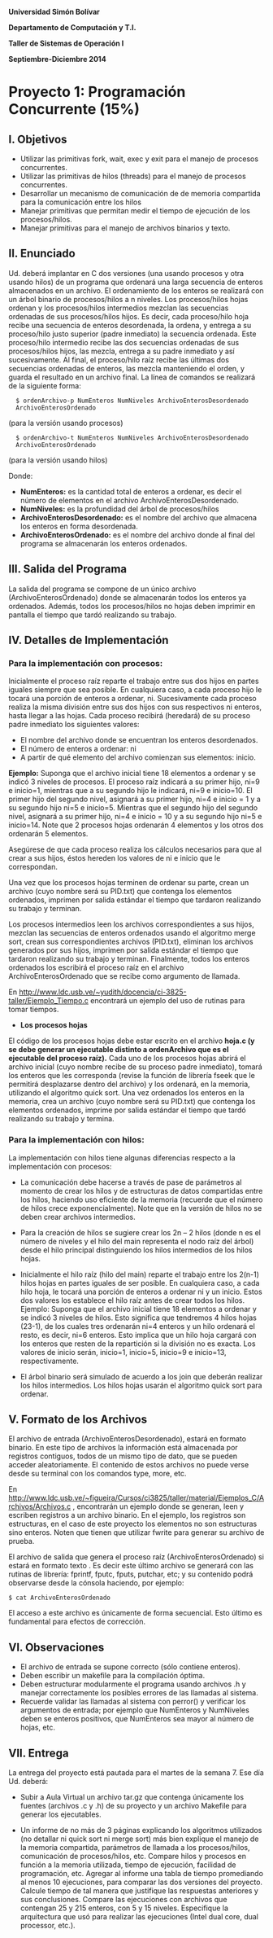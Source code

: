 **Universidad Simón Bolívar**

**Departamento de Computación y T.I.**

**Taller de Sistemas de Operación I**

**Septiembre-Diciembre 2014**

# Proyecto 1: Programación Concurrente (15%)

## I. Objetivos

- Utilizar las primitivas fork, wait, exec y exit para el manejo de procesos
  concurrentes.
- Utilizar las primitivas de hilos (threads) para el manejo de procesos
  concurrentes.
- Desarrollar un mecanismo de comunicación de de memoria compartida para la
  comunicación entre los hilos
- Manejar primitivas que permitan medir el tiempo de ejecución de los
  procesos/hilos.
- Manejar primitivas para el manejo de archivos binarios y texto.

## II. Enunciado

Ud. deberá implantar en C dos versiones (una usando procesos y otra usando
hilos) de un programa que ordenará una larga secuencia de enteros almacenados en
un archivo. El ordenamiento de los enteros se realizará con un árbol binario de
procesos/hilos a n niveles. Los procesos/hilos hojas ordenan y los
procesos/hilos intermedios mezclan las secuencias ordenadas de sus
procesos/hilos hijos. Es decir, cada proceso/hilo hoja recibe una secuencia de
enteros desordenada, la ordena, y entrega a su proceso/hilo justo superior
(padre inmediato) la secuencia ordenada. Este proceso/hilo intermedio recibe las
dos secuencias ordenadas de sus procesos/hilos hijos, las mezcla, entrega a su
padre inmediato y así sucesivamente. Al final, el proceso/hilo raíz recibe las
últimas dos secuencias ordenadas de enteros, las mezcla manteniendo el orden, y
guarda el resultado en un archivo final. La línea de comandos se realizará de la
siguiente forma:

```
  $ ordenArchivo-p NumEnteros NumNiveles ArchivoEnterosDesordenado
  ArchivoEnterosOrdenado
```

(para la versión usando procesos)


```
  $ ordenArchivo-t NumEnteros NumNiveles ArchivoEnterosDesordenado
  ArchivoEnterosOrdenado
```

(para la versión usando hilos)

Donde:

- **NumEnteros:** es la cantidad total de enteros a ordenar, es decir el número
  de elementos en el archivo ArchivoEnterosDesordenado.
- **NumNiveles:** es la profundidad del árbol de procesos/hilos
- **ArchivoEnterosDesordenado:** es el nombre del archivo que almacena los
  enteros en forma desordenada.
- **ArchivoEnterosOrdenado:** es el nombre del archivo donde al final del
  programa se almacenarán los enteros ordenados.

## III. Salida del Programa

La salida del programa se compone de un único archivo (ArchivoEnterosOrdenado)
donde se almacenarán todos los enteros ya ordenados. Además, todos los
procesos/hilos no hojas deben imprimir en pantalla el tiempo que tardó
realizando su trabajo.

## IV. Detalles de Implementación

### Para la implementación con procesos: 

  Inicialmente el proceso raíz reparte el
  trabajo entre sus dos hijos en partes iguales siempre que sea posible. En
  cualquiera caso, a cada proceso hijo le tocará una porción de enteros a
  ordenar, ni.  Sucesivamente cada proceso realiza la misma división entre sus
  dos hijos con sus respectivos ni enteros, hasta llegar a las hojas. Cada
  proceso recibirá (heredará) de su proceso padre inmediato los siguientes
  valores:

  - El nombre del archivo donde se encuentran los enteros desordenados.
  - El número de enteros a ordenar: ni
  - A partir de qué elemento del archivo comienzan sus elementos: inicio.

  **Ejemplo:** Suponga que el archivo inicial tiene 18 elementos a ordenar y se
  indicó 3 niveles de procesos.  El proceso raíz indicará a su primer hijo, ni=9
  e inicio=1, mientras que a su segundo hijo le indicará, ni=9 e inicio=10. El
  primer hijo del segundo nivel, asignará a su primer hijo, ni=4 e inicio = 1 y
  a su segundo hijo ni=5 e inicio=5. Mientras que el segundo hijo del segundo
  nivel, asignará a su primer hijo, ni=4 e inicio = 10 y a su segundo hijo ni=5
  e inicio=14. Note que 2 procesos hojas ordenarán 4 elementos y los otros dos
  ordenarán 5 elementos. 
  
  Asegúrese de que cada proceso realiza los cálculos necesarios para que al
  crear a sus hijos, éstos hereden los valores de ni e inicio que le
  correspondan.
  
  Una vez que los procesos hojas terminen de ordenar su parte, crean un archivo
  (cuyo nombre será su PID.txt) que contenga los elementos ordenados, imprimen
  por salida estándar el tiempo que tardaron realizando su trabajo y terminan.  
  
  Los procesos intermedios leen los archivos
  correspondientes a sus hijos, mezclan las secuencias de enteros ordenados
  usando el algoritmo merge sort, crean sus correspondientes archivos (PID.txt),
  eliminan los archivos generados por sus hijos, imprimen por salida estándar el
  tiempo que tardaron realizando su trabajo y terminan. Finalmente, todos los
  enteros ordenados los escribirá el proceso raíz en el archivo
  ArchivoEnterosOrdenado que se recibe como argumento de llamada. 
  
  En http://www.ldc.usb.ve/~yudith/docencia/ci-3825-taller/Ejemplo_Tiempo.c
  encontrará un ejemplo del uso de rutinas para tomar tiempos. 
  
  - **Los procesos hojas**
  
  El código de los procesos hojas debe estar escrito en el archivo **hoja.c
  (y se debe generar un ejecutable distinto a ordenArchivo que es el ejecutable
  del proceso raíz).** Cada uno de los procesos hojas abrirá el archivo inicial
  (cuyo nombre recibe de su proceso padre inmediato), tomará los enteros que les
  corresponda (revise la función de librería fseek que le permitirá desplazarse
  dentro del archivo) y los ordenará, en la memoria, utilizando el algoritmo
  quick sort. Una vez ordenados los enteros en la memoria, crea un archivo (cuyo
  nombre será su PID.txt) que contenga los elementos ordenados, imprime por
  salida estándar el tiempo que tardó realizando su trabajo y termina.

### Para la implementación con hilos:
 
  La implementación con hilos tiene algunas diferencias respecto a la
  implementación con procesos:

- La comunicación debe hacerse a través de pase de parámetros al momento de
  crear los hilos y de estructuras de datos compartidas entre los hilos,
  haciendo uso eficiente de la memoria (recuerde que el número de hilos crece
  exponencialmente). Note que en la versión de hilos no se deben crear archivos
  intermedios.

- Para la creación de hilos se sugiere crear los 2n – 2 hilos (donde n es el
  número de niveles y el hilo del main representa el nodo raíz del árbol) desde
  el hilo principal distinguiendo los hilos intermedios de los hilos hojas.

- Inicialmente el hilo raíz (hilo del main) reparte el trabajo entre los 2(n-1)
  hilos hojas en partes iguales de ser posible. En cualquiera caso, a cada hilo
  hoja, le tocará una porción de enteros a ordenar ni y un inicio. Estos dos
  valores los establece el hilo raíz antes de crear todos los hilos.  Ejemplo:
  Suponga que el archivo inicial tiene 18 elementos a ordenar y se indicó 3
  niveles de hilos. Esto significa que tendremos 4 hilos hojas (23-1), de los
  cuales tres ordenarán ni=4 enteros y un hilo ordenará el resto, es decir, ni=6
  enteros. Esto implica que un hilo hoja cargará con los enteros que resten de
  la repartición si la división no es exacta. Los valores de inicio serán,
  inicio=1, inicio=5, inicio=9 e inicio=13, respectivamente.

- El árbol binario será simulado de acuerdo a los join que deberán realizar los
  hilos intermedios.  Los hilos hojas usarán el algoritmo quick sort para
  ordenar.  

## V. Formato de los Archivos 

El archivo de entrada (ArchivoEnterosDesordenado), estará en formato binario. En
este tipo de archivos la información está almacenada por registros contiguos,
todos de un mismo tipo de dato, que se pueden acceder aleatoriamente. El
contenido de estos archivos no puede verse desde su terminal con los comandos
type, more, etc. 
  
En
http://www.ldc.usb.ve/~figueira/Cursos/ci3825/taller/material/Ejemplos_C/Archivos/Archivos.c
, encontrarán un ejemplo donde se generan, leen y escriben registros a un
archivo binario. En el ejemplo, los registros son estructuras, en el caso de
este proyecto los elementos no son estructuras sino enteros.  Noten que tienen
que utilizar fwrite para generar su archivo de prueba. 
  
El archivo de salida que genera el proceso raíz (ArchivoEnterosOrdenado) si
estará en formato texto . Es decir este último archivo se generará con las
rutinas de librería: fprintf, fputc, fputs, putchar, etc; y su contenido podrá
observarse desde la cónsola haciendo, por ejemplo: 

```
$ cat ArchivoEnterosOrdenado
```

El acceso a este archivo es únicamente de forma secuencial. Esto último es
fundamental para efectos de corrección. 
  
## VI. Observaciones

- El archivo de entrada se supone correcto (sólo contiene enteros).
- Deben escribir un makefile para la compilación óptima.
- Deben estructurar modularmente el programa usando archivos .h y manejar
  correctamente los posibles errores de las llamadas al sistema.
- Recuerde validar las llamadas al sistema con perror() y verificar los
  argumentos de entrada; por ejemplo que NumEnteros y NumNiveles deben se
  enteros positivos, que NumEnteros sea mayor al número de hojas, etc. 
  
  
## VII. Entrega 
  
La entrega del proyecto está pautada para el martes de la semana 7. Ese día Ud.
deberá:

- Subir a Aula Virtual un archivo tar.gz que contenga únicamente los fuentes
  (archivos .c y .h) de su proyecto y un archivo Makefile para generar los
  ejecutables.

- Un informe de no más de 3 páginas explicando los algoritmos utilizados (no
  detallar ni quick sort ni merge sort) más bien explique el manejo de la
  memoria compartida, parámetros de llamada a los procesos/hilos, comunicación
  de procesos/hilos, etc. Compare hilos y procesos en función a la memoria
  utilizada, tiempo de ejecución, facilidad de programación, etc. Agregar al
  informe una tabla de tiempo promediando al menos 10 ejecuciones, para comparar
  las dos versiones del proyecto. Calcule tiempo de tal manera que justifique
  las respuestas anteriores y sus conclusiones. Compare las ejecuciones con
  archivos que contengan 25 y 215 enteros, con 5 y 15 niveles. Especifique la
  arquitectura que usó para realizar las ejecuciones (Intel dual core, dual
  processor, etc.).
